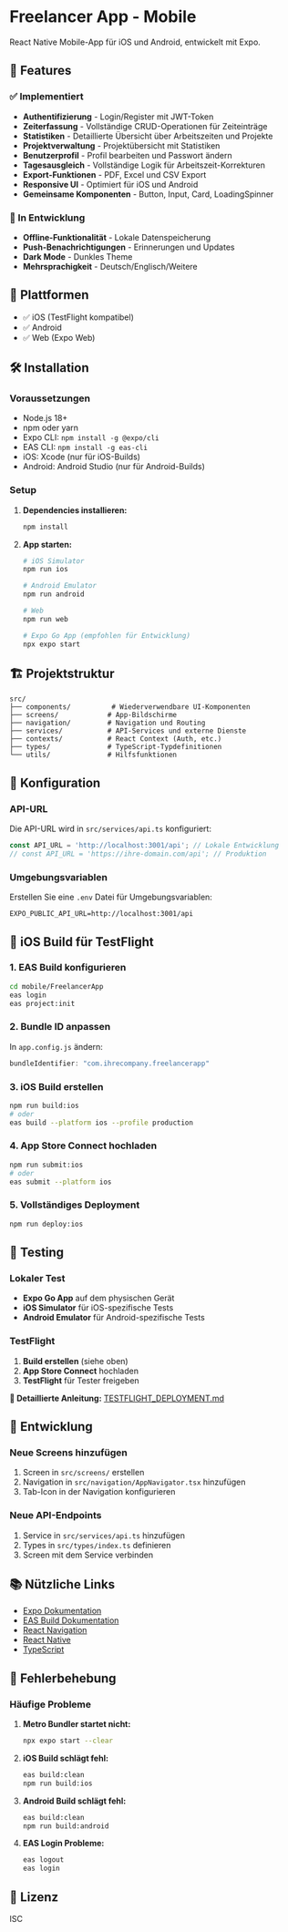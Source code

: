 # Freelancer App - Mobile

React Native Mobile-App für iOS und Android, entwickelt mit Expo.

## 🚀 Features

### ✅ Implementiert
- **Authentifizierung** - Login/Register mit JWT-Token
- **Zeiterfassung** - Vollständige CRUD-Operationen für Zeiteinträge
- **Statistiken** - Detaillierte Übersicht über Arbeitszeiten und Projekte
- **Projektverwaltung** - Projektübersicht mit Statistiken
- **Benutzerprofil** - Profil bearbeiten und Passwort ändern
- **Tagesausgleich** - Vollständige Logik für Arbeitszeit-Korrekturen
- **Export-Funktionen** - PDF, Excel und CSV Export
- **Responsive UI** - Optimiert für iOS und Android
- **Gemeinsame Komponenten** - Button, Input, Card, LoadingSpinner

### 🔄 In Entwicklung
- **Offline-Funktionalität** - Lokale Datenspeicherung
- **Push-Benachrichtigungen** - Erinnerungen und Updates
- **Dark Mode** - Dunkles Theme
- **Mehrsprachigkeit** - Deutsch/Englisch/Weitere

## 📱 Plattformen

- ✅ iOS (TestFlight kompatibel)
- ✅ Android
- ✅ Web (Expo Web)

## 🛠️ Installation

### Voraussetzungen

- Node.js 18+
- npm oder yarn
- Expo CLI: `npm install -g @expo/cli`
- EAS CLI: `npm install -g eas-cli`
- iOS: Xcode (nur für iOS-Builds)
- Android: Android Studio (nur für Android-Builds)

### Setup

1. **Dependencies installieren:**
   ```bash
   npm install
   ```

2. **App starten:**
   ```bash
   # iOS Simulator
   npm run ios
   
   # Android Emulator
   npm run android
   
   # Web
   npm run web
   
   # Expo Go App (empfohlen für Entwicklung)
   npx expo start
   ```

## 🏗️ Projektstruktur

```
src/
├── components/          # Wiederverwendbare UI-Komponenten
├── screens/            # App-Bildschirme
├── navigation/         # Navigation und Routing
├── services/           # API-Services und externe Dienste
├── contexts/           # React Context (Auth, etc.)
├── types/              # TypeScript-Typdefinitionen
└── utils/              # Hilfsfunktionen
```

## 🔧 Konfiguration

### API-URL

Die API-URL wird in `src/services/api.ts` konfiguriert:

```typescript
const API_URL = 'http://localhost:3001/api'; // Lokale Entwicklung
// const API_URL = 'https://ihre-domain.com/api'; // Produktion
```

### Umgebungsvariablen

Erstellen Sie eine `.env` Datei für Umgebungsvariablen:

```env
EXPO_PUBLIC_API_URL=http://localhost:3001/api
```

## 📱 iOS Build für TestFlight

### 1. EAS Build konfigurieren
```bash
cd mobile/FreelancerApp
eas login
eas project:init
```

### 2. Bundle ID anpassen
In `app.config.js` ändern:
```javascript
bundleIdentifier: "com.ihrecompany.freelancerapp"
```

### 3. iOS Build erstellen
```bash
npm run build:ios
# oder
eas build --platform ios --profile production
```

### 4. App Store Connect hochladen
```bash
npm run submit:ios
# oder
eas submit --platform ios
```

### 5. Vollständiges Deployment
```bash
npm run deploy:ios
```

## 🧪 Testing

### Lokaler Test

- **Expo Go App** auf dem physischen Gerät
- **iOS Simulator** für iOS-spezifische Tests
- **Android Emulator** für Android-spezifische Tests

### TestFlight

1. **Build erstellen** (siehe oben)
2. **App Store Connect** hochladen
3. **TestFlight** für Tester freigeben

**📖 Detaillierte Anleitung:** [TESTFLIGHT_DEPLOYMENT.md](TESTFLIGHT_DEPLOYMENT.md)

## 🔄 Entwicklung

### Neue Screens hinzufügen

1. Screen in `src/screens/` erstellen
2. Navigation in `src/navigation/AppNavigator.tsx` hinzufügen
3. Tab-Icon in der Navigation konfigurieren

### Neue API-Endpoints

1. Service in `src/services/api.ts` hinzufügen
2. Types in `src/types/index.ts` definieren
3. Screen mit dem Service verbinden

## 📚 Nützliche Links

- [Expo Dokumentation](https://docs.expo.dev/)
- [EAS Build Dokumentation](https://docs.expo.dev/build/introduction/)
- [React Navigation](https://reactnavigation.org/)
- [React Native](https://reactnative.dev/)
- [TypeScript](https://www.typescriptlang.org/)

## 🐛 Fehlerbehebung

### Häufige Probleme

1. **Metro Bundler startet nicht:**
   ```bash
   npx expo start --clear
   ```

2. **iOS Build schlägt fehl:**
   ```bash
   eas build:clean
   npm run build:ios
   ```

3. **Android Build schlägt fehl:**
   ```bash
   eas build:clean
   npm run build:android
   ```

4. **EAS Login Probleme:**
   ```bash
   eas logout
   eas login
   ```

## 📄 Lizenz

ISC
